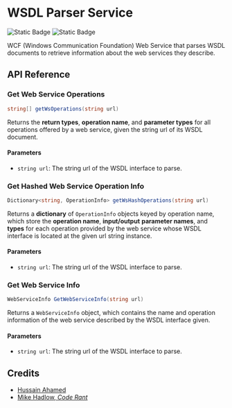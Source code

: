 # WSDL Parser Service
![Static Badge](https://img.shields.io/badge/C%23-7.3-%23178600)
![Static Badge](https://img.shields.io/badge/.NET%20Framework-4.8-%239780E5)

WCF (Windows Communication Foundation) Web Service that parses WSDL documents to retrieve information about the web services they describe.

## API Reference
### Get Web Service Operations
```C#
string[] getWsOperations(string url)
```
Returns the **return types**, **operation name**, and **parameter types** for all operations offered by a web service, given the string url of its WSDL document. 

#### Parameters
- `string url`: The string url of the WSDL interface to parse.

### Get Hashed Web Service Operation Info
```C#
Dictionary<string, OperationInfo> getWsHashOperations(string url)
```
Returns a **dictionary** of `OperationInfo` objects keyed by operation name, which store the **operation name**, **input/output** **parameter names**, and **types** for each operation provided by the web service whose WSDL interface is located at the given url string instance.

#### Parameters
- `string url`: The string url of the WSDL interface to parse.

### Get Web Service Info
```C#
WebServiceInfo GetWebServiceInfo(string url)
```
Returns a `WebServiceInfo` object, which contains the name and operation information of the web service described by the WSDL interface given.

#### Parameters
- `string url`: The string url of the WSDL interface to parse.

## Credits
- [Hussain Ahamed](http://hussainahamed.blogspot.com/2010/10/reading-wsdl-from-both-webservice-and.html)
- [Mike Hadlow, *Code Rant*](http://mikehadlow.blogspot.com/2006/06/simple-wsdl-object.html)
